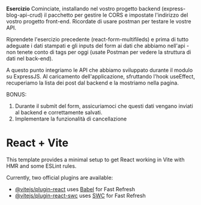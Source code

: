 **Esercizio**
Cominciate, installando nel vostro progetto backend (express-blog-api-crud) il pacchetto per gestire le CORS e impostate l'indirizzo del vostro progetto front-end. Ricordate di usare postman per testare le vostre API.

Riprendete l'esercizio precedente (react-form-multifileds) e prima di tutto adeguate i dati stampati e gli inputs del form ai dati che abbiamo nell'api - non tenete conto di tags per oggi (usate Postman per vedere la struttura di dati nel back-end).

A questo punto integriamo le API che abbiamo sviluppato durante il modulo su ExpressJS.
Al caricamento dell'applicazione, sfruttando l'hook useEffect, recuperiamo la lista dei post dal backend e la mostriamo nella pagina.

BONUS:
1. Durante il submit del form, assicuriamoci che questi dati vengano inviati al backend e correttamente salvati.
2. Implementare la funzionalità di cancellazione



# React + Vite

This template provides a minimal setup to get React working in Vite with HMR and some ESLint rules.

Currently, two official plugins are available:

- [@vitejs/plugin-react](https://github.com/vitejs/vite-plugin-react/blob/main/packages/plugin-react/README.md) uses [Babel](https://babeljs.io/) for Fast Refresh
- [@vitejs/plugin-react-swc](https://github.com/vitejs/vite-plugin-react-swc) uses [SWC](https://swc.rs/) for Fast Refresh